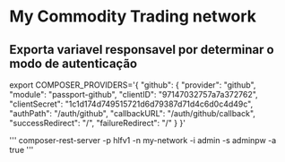 # My Commodity Trading network


## Exporta variavel responsavel por determinar o modo de autenticação

export COMPOSER_PROVIDERS='{
  "github": {
    "provider": "github",
    "module": "passport-github",
    "clientID": "97147032757a7a372762",
    "clientSecret": "1c1d174d749515721d6d79387d71d4c6d0c4d49c",
    "authPath": "/auth/github",
    "callbackURL": "/auth/github/callback",
    "successRedirect": "/",
    "failureRedirect": "/"
  }
}'



'''
composer-rest-server -p hlfv1 -n my-network -i admin -s adminpw -a true
'''